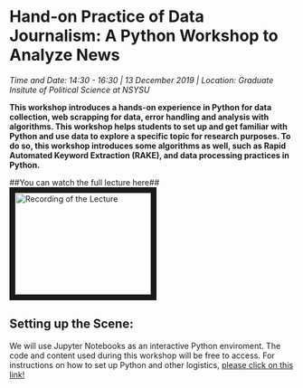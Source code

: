 # Hand-on Practice of Data Journalism: A Python Workshop to Analyze News
_Time and Date: 14:30 - 16:30 | 13 December 2019 |
Location: Graduate Insitute of Political Science at NSYSU_

__This workshop introduces a hands-on experience in Python for data collection, web scrapping for data, error handling and analysis with algorithms. This workshop helps students to set up and get familiar with Python and use  data to explore a specific topic for research purposes. To do so, this workshop introduces some algorithms as well, such as Rapid Automated Keyword Extraction (RAKE),  and data processing practices in Python.__

##You can watch the full lecture here##
<a href="http://www.youtube.com/watch?feature=player_embedded&v=u2lb25U2S1Q
" target="_blank"><img src="http://img.youtube.com/vi/u2lb25U2S1QE/0.jpg" 
alt="Recording of the Lecture" width="240" height="180" border="10" /></a>


## Setting up the Scene:
We will use Jupyter Notebooks as an interactive Python enviroment. The code and content used during this workshop will be free to access. For instructions on how to set up Python and other logistics, [please click on this link!](https://github.com/edbezci/python-journalism/blob/master/0%20-%20Setting%20the%20Scene.ipynb)

